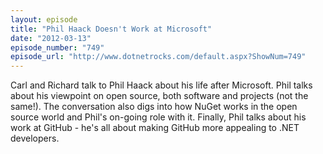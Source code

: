 ```yaml
---
layout: episode
title: "Phil Haack Doesn't Work at Microsoft"
date: "2012-03-13"
episode_number: "749"
episode_url: "http://www.dotnetrocks.com/default.aspx?ShowNum=749"
---
```


Carl and Richard talk to Phil Haack about his life after Microsoft. Phil talks about his viewpoint on open source, both software and projects (not the same!). The conversation also digs into how NuGet works in the open source world and Phil's on-going role with it. Finally, Phil talks about his work at GitHub - he's all about making GitHub more appealing to .NET developers.
